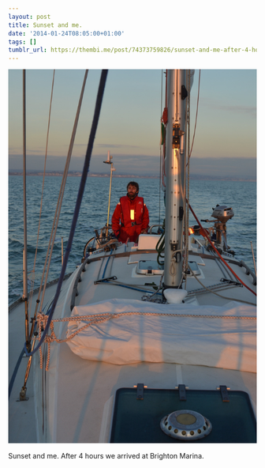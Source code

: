 ```yaml
---
layout: post
title: Sunset and me.
date: '2014-01-24T08:05:00+01:00'
tags: []
tumblr_url: https://thembi.me/post/74373759826/sunset-and-me-after-4-hours-we-arrived-at
---
```

 ![](/files/tumblr_mzwjkplBFp1tq106bo1_1280.jpg)  

Sunset and me. After 4 hours we arrived at Brighton Marina.
